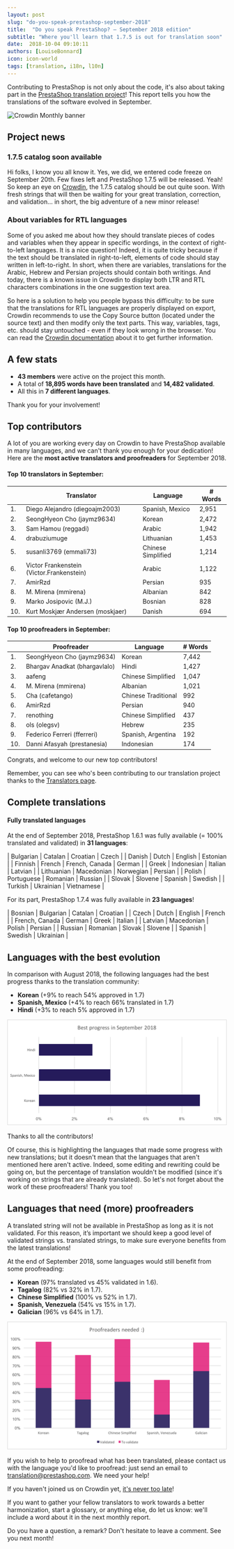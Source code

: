 ```yaml
---
layout: post
slug: "do-you-speak-prestashop-september-2018"
title:  "Do you speak PrestaShop? – September 2018 edition"
subtitle: "Where you'll learn that 1.7.5 is out for translation soon"
date:  2018-10-04 09:10:11
authors: [LouiseBonnard]
icon: icon-world
tags: [translation, i18n, l10n]
---
```


Contributing to PrestaShop is not only about the code, it's also about taking part in the [PrestaShop translation project](https://crowdin.com/project/prestashop-official)! This report tells you how the translations of the software evolved in September.

![Crowdin Monthly banner](/assets/images/2017/04/DYSpeakPS.jpg)

## Project news


### 1.7.5 catalog soon available

Hi folks, I know you all know it. Yes, we did, we entered code freeze on September 20th. Few fixes left and PrestaShop 1.7.5 will be released. Yeah! So keep an eye on [Crowdin](https://crowdin.com/project/prestashop-official), the 1.7.5 catalog should be out quite soon. With fresh strings that will then be waiting for your great translation, correction, and validation… in short, the big adventure of a new minor release!


### About variables for RTL languages

Some of you asked me about how they should translate pieces of codes and variables when they appear in specific wordings, in the context of right-to-left languages. It is a nice question! Indeed, it is quite tricky because if the text should be translated in right-to-left, elements of code should stay written in left-to-right. In short, when there are variables, translations for the Arabic, Hebrew and Persian projects should contain both writings. And today, there is a known issue in Crowdin to display both LTR and RTL characters combinations in the one suggestion text area.

So here is a solution to help you people bypass this difficulty: to be sure that the translations for RTL languages are properly displayed on export, Crowdin recommends to use the Copy Source button (located under the source text) and then modify only the text parts. This way, variables, tags, etc. should stay untouched - even if they look wrong in the browser. You can read the [Crowdin documentation]( https://support.crowdin.com/online-editor/#translating-rtl-languages) about it to get further information.


## A few stats
 
* **43 members** were active on the project this month.
* A total of **18,895 words have been translated** and **14,482 validated**.
* All this in **7 different languages**.
 
Thank you for your involvement!
 
 
## Top contributors
 
A lot of you are working every day on Crowdin to have PrestaShop available in many languages, and we can't thank you enough for your dedication! Here are the **most active translators and proofreaders** for September 2018.
 
#### Top 10 translators in September:
 
| |Translator | Language | # Words
|-|---------- | -------- | ----------------
 1. | Diego Alejandro (diegoajm2003) | Spanish, Mexico | 2,951
 2. | SeongHyeon Cho (jaymz9634) | Korean | 2,472
 3. | Sam Hamou (reggadi) | Arabic | 1,942
 4. | drabuziumuge | Lithuanian | 1,453
 5. | susanli3769 (emmali73) | Chinese Simplified | 1,214
 6. | Victor Frankenstein (Victor.Frankenstein) | Arabic | 1,122
 7. | AmirRzd | Persian | 935
 8. | M. Mirena (mmirena) | Albanian | 842
 9. | Marko Josipovic (M.J.) | Bosnian | 828
10. | Kurt Moskjær Andersen (moskjaer) | Danish | 694
 
 
#### Top 10 proofreaders in September:
 
| | Proofreader | Language | # Words
|-| ---------- | -------- | ----------------
 1. | SeongHyeon Cho (jaymz9634) | Korean | 7,442
 2. | Bhargav Anadkat (bhargavlalo) | Hindi | 1,427
 3. | aafeng | Chinese Simplified | 1,047
 4. | M. Mirena (mmirena) | Albanian | 1,021
 5. | Cha (cafetango) | Chinese Traditional | 992
 6. | AmirRzd | Persian | 940
 7. | renothing | Chinese Simplified | 437
 8. | ols (olegsv) | Hebrew | 235
 9. | Federico Ferreri (fferreri) | Spanish, Argentina | 192
10. | Danni Afasyah (prestanesia) | Indonesian | 174
 
Congrats, and welcome to our new top contributors!
 
Remember, you can see who's been contributing to our translation project thanks to the [Translators page](http://translators.prestashop.com/).
 
 
## Complete translations
 
#### Fully translated languages
 
At the end of September 2018, PrestaShop 1.6.1 was fully available (= 100% translated and validated) in **31 languages**:
 
| Bulgarian | Catalan | Croatian | Czech |
| Danish | Dutch | English | Estonian | 
| Finnish | French | French, Canada | German | 
| Greek | Indonesian | Italian | Latvian | 
| Lithuanian | Macedonian | Norwegian | Persian | 
| Polish | Portuguese | Romanian | Russian | 
| Slovak | Slovene | Spanish | Swedish | 
| Turkish | Ukrainian | Vietnamese |
 
For its part, PrestaShop 1.7.4 was fully available in **23 languages**!
 
| Bosnian | Bulgarian | Catalan | Croatian |
| Czech | Dutch | English | French |
| French, Canada | German | Greek | Italian |
| Latvian | Macedonian | Polish | Persian |
| Russian | Romanian | Slovak | Slovene |
| Spanish | Swedish | Ukrainian |
 
 
## Languages with the best evolution
 
In comparison with August 2018, the following languages had the best progress thanks to the translation community:
 
* **Korean** (+9% to reach 54% approved in 1.7)
* **Spanish, Mexico** (+4% to reach 66% translated in 1.7)
* **Hindi** (+3% to reach 5% approved in 1.7)
 
![Best translation progress for September 2018](/assets/images/2018/10/Build-Crowdin-progress-September18.png)
 
Thanks to all the contributors!
 
Of course, this is highlighting the languages that made some progress with new translations; but it doesn't mean that the languages that aren't mentioned here aren't active. Indeed, some editing and rewriting could be going on, but the percentage of translation wouldn't be modified (since it's working on strings that are already translated). So let's not forget about the work of these proofreaders! Thank you too!
 
 
## Languages that need (more) proofreaders
 
A translated string will not be available in PrestaShop as long as it is not validated. For this reason, it’s important we should keep a good level of validated strings vs. translated strings, to make sure everyone benefits from the latest translations!
 
At the end of September 2018, some languages would still benefit from some proofreading:
 
* **Korean** (97% translated vs 45% validated in 1.6).
* **Tagalog** (82% vs 32% in 1.7).
* **Chinese Simplified** (100% vs 52% in 1.7).
* **Spanish, Venezuela** (54% vs 15% in 1.7).
* **Galician** (96% vs 64% in 1.7).
 
![Languages that need proofreading](/assets/images/2018/10/Build-Crowdin-proofreading-September18.png)
 
If you wish to help to proofread what has been translated, please contact us with the language you'd like to proofread: just send an email to translation@prestashop.com. We need your help! 
 
If you haven't joined us on Crowdin yet, [it's never too late](https://crowdin.com/project/prestashop-official)!
 
If you want to gather your fellow translators to work towards a better harmonization, start a glossary, or anything else, do let us know: we'll include a word about it in the next monthly report.
 
Do you have a question, a remark? Don't hesitate to leave a comment. See you next month!

